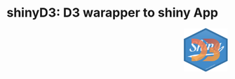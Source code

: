 # shinyD3: D3 warapper to shiny App

<img src="man/figures/logo.png" alt= "" width="100" height="100" align ="right">


